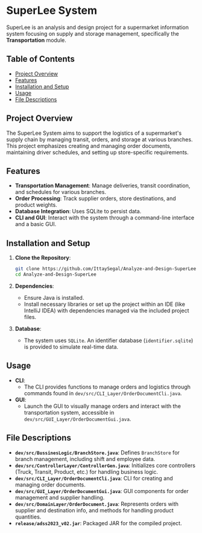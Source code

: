 # SuperLee System

SuperLee is an analysis and design project for a supermarket information system focusing on supply and storage management, specifically the **Transportation** module.

## Table of Contents

- [Project Overview](#project-overview)
- [Features](#features)
- [Installation and Setup](#installation-and-setup)
- [Usage](#usage)
- [File Descriptions](#file-descriptions)
  
## Project Overview

The SuperLee System aims to support the logistics of a supermarket's supply chain by managing transit, orders, and storage at various branches. This project emphasizes creating and managing order documents, maintaining driver schedules, and setting up store-specific requirements.

## Features

- **Transportation Management**: Manage deliveries, transit coordination, and schedules for various branches.
- **Order Processing**: Track supplier orders, store destinations, and product weights.
- **Database Integration**: Uses SQLite to persist data.
- **CLI and GUI**: Interact with the system through a command-line interface and a basic GUI.

## Installation and Setup

1. **Clone the Repository**:
    ```bash
    git clone https://github.com/IttaySegal/Analyze-and-Design-SuperLee.git
    cd Analyze-and-Design-SuperLee
    ```

2. **Dependencies**:
    - Ensure Java is installed.
    - Install necessary libraries or set up the project within an IDE (like IntelliJ IDEA) with dependencies managed via the included project files.

3. **Database**:
    - The system uses `SQLite`. An identifier database (`identifier.sqlite`) is provided to simulate real-time data.

## Usage

- **CLI**:
    - The CLI provides functions to manage orders and logistics through commands found in `dev/src/CLI_Layer/OrderDocumentCli.java`.
- **GUI**:
    - Launch the GUI to visually manage orders and interact with the transportation system, accessible in `dev/src/GUI_Layer/OrderDocumentGui.java`.

## File Descriptions

- **`dev/src/BussinesLogic/BranchStore.java`**: Defines `BranchStore` for branch management, including shift and employee data.
- **`dev/src/ControllerLayer/ControllerGen.java`**: Initializes core controllers (Truck, Transit, Product, etc.) for handling business logic.
- **`dev/src/CLI_Layer/OrderDocumentCli.java`**: CLI for creating and managing order documents.
- **`dev/src/GUI_Layer/OrderDocumentGui.java`**: GUI components for order management and supplier handling.
- **`dev/src/DomainLayer/OrderDocument.java`**: Represents orders with supplier and destination info, and methods for handling product quantities.
- **`release/adss2023_v02.jar`**: Packaged JAR for the compiled project.
